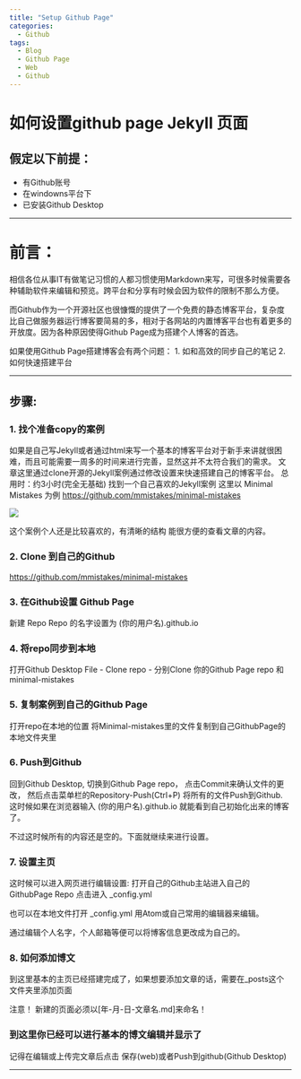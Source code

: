 ```yaml
---
title: "Setup Github Page"
categories:
  - Github
tags:
  - Blog
  - Github Page
  - Web 
  - Github
---
```


#  如何设置github page Jekyll 页面

## 假定以下前提：
 * 有Github账号
 * 在windowns平台下
 * 已安装Github Desktop

---

# 前言：
相信各位从事IT有做笔记习惯的人都习惯使用Markdown来写，可很多时候需要各种辅助软件来编辑和预览。跨平台和分享有时候会因为软件的限制不那么方便。

而Github作为一个开源社区也很慷慨的提供了一个免费的静态博客平台，复杂度比自己做服务器运行博客要简易的多，相对于各网站的内置博客平台也有着更多的开放度。因为各种原因使得Github Page成为搭建个人博客的首选。

如果使用Github Page搭建博客会有两个问题： 1. 如和高效的同步自己的笔记  2.如何快速搭建平台


----


## 步骤:

### 1. 找个准备copy的案例
如果是自己写Jekyll或者通过html来写一个基本的博客平台对于新手来讲就很困难，而且可能需要一周多的时间来进行完善，显然这并不太符合我们的需求。
文章这里通过clone开源的Jekyll案例通过修改设置来快速搭建自己的博客平台。 
总用时：约3小时(完全无基础)
找到一个自己喜欢的Jekyll案例
这里以 Minimal Mistakes 为例
https://github.com/mmistakes/minimal-mistakes

<img src="https://github.com/mmistakes/minimal-mistakes/raw/master/screenshot-layouts.png">

这个案例个人还是比较喜欢的，有清晰的结构 能很方便的查看文章的内容。

### 2. Clone 到自己的Github
https://github.com/mmistakes/minimal-mistakes


### 3. 在Github设置 Github Page
新建 Repo 
Repo 的名字设置为 (你的用户名).github.io


### 4. 将repo同步到本地
打开Github Desktop
File - Clone repo - 分别Clone 你的Github Page repo 和 minimal-mistakes


### 5. 复制案例到自己的Github Page
打开repo在本地的位置 将Minimal-mistakes里的文件复制到自己GithubPage的本地文件夹里


### 6. Push到Github 
回到Github Desktop, 切换到Github Page repo， 点击Commit来确认文件的更改， 然后点击菜单栏的Repository-Push(Ctrl+P) 将所有的文件Push到Github.
这时候如果在浏览器输入 (你的用户名).github.io 就能看到自己初始化出来的博客了。

不过这时候所有的内容还是空的。下面就继续来进行设置。


### 7. 设置主页
这时候可以进入网页进行编辑设置: 打开自己的Github主站进入自己的GithubPage Repo 点击进入 _config.yml

也可以在本地文件打开 _config.yml 用Atom或自己常用的编辑器来编辑。

通过编辑个人名字，个人邮箱等便可以将博客信息更改成为自己的。


### 8. 如何添加博文
到这里基本的主页已经搭建完成了，如果想要添加文章的话，需要在_posts这个文件夹里添加页面

注意！ 新建的页面必须以[年-月-日-文章名.md]来命名！


### 到这里你已经可以进行基本的博文编辑并显示了

记得在编辑或上传完文章后点击 保存(web)或者Push到github(Github Desktop)

----








